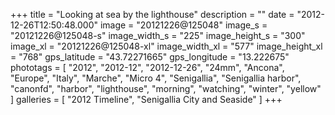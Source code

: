 +++
title = "Looking at sea by the lighthouse"
description = ""
date = "2012-12-26T12:50:48.000"
image = "20121226@125048"
image_s = "20121226@125048-s"
image_width_s = "225"
image_height_s = "300"
image_xl = "20121226@125048-xl"
image_width_xl = "577"
image_height_xl = "768"
gps_latitude = "43.72271665"
gps_longitude = "13.222675"
phototags = [ "2012", "2012-12", "2012-12-26", "24mm", "Ancona", "Europe", "Italy", "Marche", "Micro 4", "Senigallia", "Senigallia harbor", "canonfd", "harbor", "lighthouse", "morning", "watching", "winter", "yellow" ]
galleries = [ "2012 Timeline", "Senigallia City and Seaside" ]
+++
